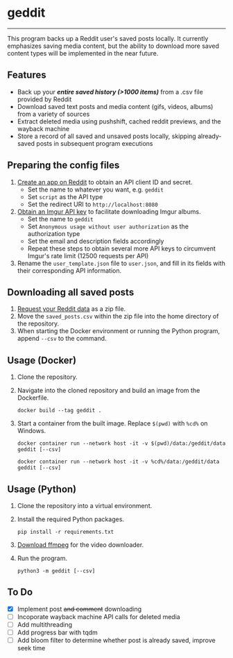 # geddit
---
This program backs up a Reddit user's saved posts locally. It currently emphasizes saving media content, but the ability to download more saved content types will be implemented in the near future.

## Features
* Back up your ***entire saved history (>1000 items)*** from a .csv file provided by Reddit
* Download saved text posts and media content (gifs, videos, albums) from a variety of sources
* Extract deleted media using pushshift, cached reddit previews, and the wayback machine
* Store a record of all saved and unsaved posts locally, skipping already-saved posts in subsequent program executions

## Preparing the config files
1. [Create an app on Reddit](https://www.reddit.com/prefs/apps) to obtain an API client ID and secret.
    - Set the name to whatever you want, e.g. `geddit`
    - Set `script` as the API type
    - Set the redirect URI to `http://localhost:8080`
2. [Obtain an Imgur API key](https://api.imgur.com/oauth2/addclient) to facilitate downloading Imgur albums.
    - Set the name to `geddit`
    - Set `Anonymous usage without user authorization` as the authorization type
    - Set the email and description fields accordingly
    - Repeat these steps to obtain several more API keys to circumvent Imgur's rate limit (12500 requests per API)
3. Rename the `user_template.json` file to `user.json`, and fill in its fields with their corresponding API information.

## Downloading all saved posts
1. [Request your Reddit data](https://www.reddit.com/settings/data-request) as a zip file.
2. Move the `saved_posts.csv` within the zip file into the home directory of the repository.
3. When starting the Docker environment or running the Python program, append `--csv` to the command.

## Usage (Docker)
1. Clone the repository.
2. Navigate into the cloned repository and build an image from the Dockerfile.

    ```
    docker build --tag geddit .
    ```

3. Start a container from the built image. Replace `$(pwd)` with `%cd%` on Windows.

    ```
    docker container run --network host -it -v $(pwd)/data:/geddit/data geddit [--csv]

    docker container run --network host -it -v %cd%/data:/geddit/data geddit [--csv]
    ```

## Usage (Python)
1. Clone the repository into a virtual environment.
2. Install the required Python packages.

    ```
    pip install -r requirements.txt
    ```

3. [Download ffmpeg](https://ffmpeg.org/download.html) for the video downloader.
4. Run the program.

    ```
    python3 -m geddit [--csv]
    ```

## To Do
- [x] Implement post ~~and comment~~ downloading
- [ ] Incoporate wayback machine API calls for deleted media
- [ ] Add multithreading
- [ ] Add progress bar with tqdm
- [ ] Add bloom filter to determine whether post is already saved, improve seek time
